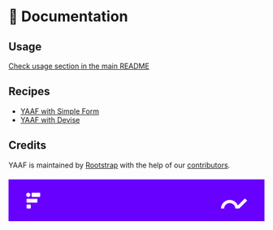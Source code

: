 # 📖 Documentation

## Usage

[Check usage section in the main README](https://github.com/rootstrap/yaaf/blob/master/README.md#usage)

## Recipes

- [YAAF with Simple Form](recipes/simple_form.md)
- [YAAF with Devise](recipes/devise.md)

## Credits

YAAF is maintained by [Rootstrap](http://www.rootstrap.com) with the help of our [contributors](https://github.com/rootstrap/yaaf/contributors).

[![YAAF](images/footer.png)](http://www.rootstrap.com)
